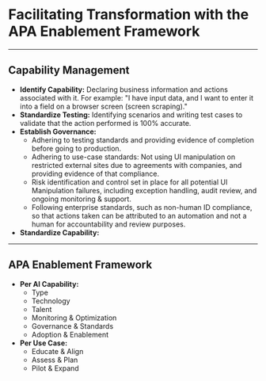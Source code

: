 # Facilitating Transformation with the APA Enablement Framework

---

## Capability Management

* **Identify Capability:** Declaring business information and actions associated with it. For example: "I have input data, and I want to enter it into a field on a browser screen (screen scraping)."
* **Standardize Testing:** Identifying scenarios and writing test cases to validate that the action performed is 100% accurate.
* **Establish Governance:**
    * Adhering to testing standards and providing evidence of completion before going to production.
    * Adhering to use-case standards: Not using UI manipulation on restricted external sites due to agreements with companies, and providing evidence of that compliance.
    * Risk identification and control set in place for all potential UI Manipulation failures, including exception handling, audit review, and ongoing monitoring & support.
    * Following enterprise standards, such as non-human ID compliance, so that actions taken can be attributed to an automation and not a human for accountability and review purposes.
* **Standardize Capability:** 

---

## APA Enablement Framework

* **Per AI Capability:**
    * Type
    * Technology
    * Talent
    * Monitoring & Optimization
    * Governance & Standards
    * Adoption & Enablement
* **Per Use Case:**
    * Educate & Align
    * Assess & Plan
    * Pilot & Expand